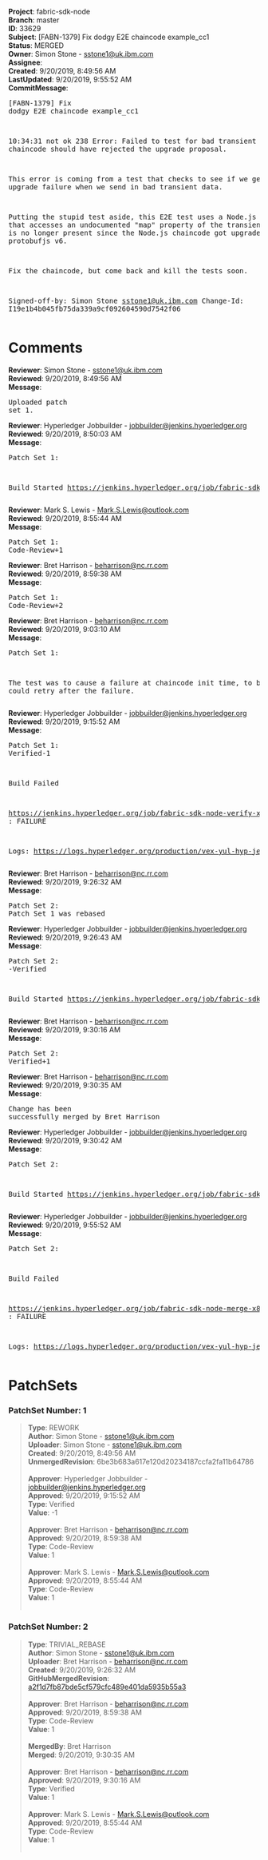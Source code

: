 <strong>Project</strong>: fabric-sdk-node<br><strong>Branch</strong>: master<br><strong>ID</strong>: 33629<br><strong>Subject</strong>: [FABN-1379] Fix dodgy E2E chaincode example_cc1<br><strong>Status</strong>: MERGED<br><strong>Owner</strong>: Simon Stone - sstone1@uk.ibm.com<br><strong>Assignee</strong>:<br><strong>Created</strong>: 9/20/2019, 8:49:56 AM<br><strong>LastUpdated</strong>: 9/20/2019, 9:55:52 AM<br><strong>CommitMessage</strong>:<br><pre>[FABN-1379] Fix dodgy E2E chaincode example_cc1

10:34:31  not ok 238 Error: Failed to test for bad
transient map. The chaincode should have rejected
the upgrade proposal.

This error is coming from a test that checks to see
if we get an upgrade failure when we send in bad transient
data.

Putting the stupid test aside, this E2E test uses a
Node.js chaincode that accesses an undocumented "map"
property of the transient map, which is no longer
present since the Node.js chaincode got upgraded to
protobufjs v6.

Fix the chaincode, but come back and kill the tests
soon.

Signed-off-by: Simon Stone <sstone1@uk.ibm.com>
Change-Id: I19e1b4b045fb75da339a9cf092604590d7542f06
</pre><h1>Comments</h1><strong>Reviewer</strong>: Simon Stone - sstone1@uk.ibm.com<br><strong>Reviewed</strong>: 9/20/2019, 8:49:56 AM<br><strong>Message</strong>: <pre>Uploaded patch set 1.</pre><strong>Reviewer</strong>: Hyperledger Jobbuilder - jobbuilder@jenkins.hyperledger.org<br><strong>Reviewed</strong>: 9/20/2019, 8:50:03 AM<br><strong>Message</strong>: <pre>Patch Set 1:

Build Started https://jenkins.hyperledger.org/job/fabric-sdk-node-verify-x86_64/2926/</pre><strong>Reviewer</strong>: Mark S. Lewis - Mark.S.Lewis@outlook.com<br><strong>Reviewed</strong>: 9/20/2019, 8:55:44 AM<br><strong>Message</strong>: <pre>Patch Set 1: Code-Review+1</pre><strong>Reviewer</strong>: Bret Harrison - beharrison@nc.rr.com<br><strong>Reviewed</strong>: 9/20/2019, 8:59:38 AM<br><strong>Message</strong>: <pre>Patch Set 1: Code-Review+2</pre><strong>Reviewer</strong>: Bret Harrison - beharrison@nc.rr.com<br><strong>Reviewed</strong>: 9/20/2019, 9:03:10 AM<br><strong>Message</strong>: <pre>Patch Set 1:

The test was to cause a failure at chaincode init time, to be sure we could retry after the failure.</pre><strong>Reviewer</strong>: Hyperledger Jobbuilder - jobbuilder@jenkins.hyperledger.org<br><strong>Reviewed</strong>: 9/20/2019, 9:15:52 AM<br><strong>Message</strong>: <pre>Patch Set 1: Verified-1

Build Failed 

https://jenkins.hyperledger.org/job/fabric-sdk-node-verify-x86_64/2926/ : FAILURE

Logs: https://logs.hyperledger.org/production/vex-yul-hyp-jenkins-3/fabric-sdk-node-verify-x86_64/2926</pre><strong>Reviewer</strong>: Bret Harrison - beharrison@nc.rr.com<br><strong>Reviewed</strong>: 9/20/2019, 9:26:32 AM<br><strong>Message</strong>: <pre>Patch Set 2: Patch Set 1 was rebased</pre><strong>Reviewer</strong>: Hyperledger Jobbuilder - jobbuilder@jenkins.hyperledger.org<br><strong>Reviewed</strong>: 9/20/2019, 9:26:43 AM<br><strong>Message</strong>: <pre>Patch Set 2: -Verified

Build Started https://jenkins.hyperledger.org/job/fabric-sdk-node-verify-x86_64/2930/</pre><strong>Reviewer</strong>: Bret Harrison - beharrison@nc.rr.com<br><strong>Reviewed</strong>: 9/20/2019, 9:30:16 AM<br><strong>Message</strong>: <pre>Patch Set 2: Verified+1</pre><strong>Reviewer</strong>: Bret Harrison - beharrison@nc.rr.com<br><strong>Reviewed</strong>: 9/20/2019, 9:30:35 AM<br><strong>Message</strong>: <pre>Change has been successfully merged by Bret Harrison</pre><strong>Reviewer</strong>: Hyperledger Jobbuilder - jobbuilder@jenkins.hyperledger.org<br><strong>Reviewed</strong>: 9/20/2019, 9:30:42 AM<br><strong>Message</strong>: <pre>Patch Set 2:

Build Started https://jenkins.hyperledger.org/job/fabric-sdk-node-merge-x86_64/494/</pre><strong>Reviewer</strong>: Hyperledger Jobbuilder - jobbuilder@jenkins.hyperledger.org<br><strong>Reviewed</strong>: 9/20/2019, 9:55:52 AM<br><strong>Message</strong>: <pre>Patch Set 2:

Build Failed 

https://jenkins.hyperledger.org/job/fabric-sdk-node-merge-x86_64/494/ : FAILURE

Logs: https://logs.hyperledger.org/production/vex-yul-hyp-jenkins-3/fabric-sdk-node-merge-x86_64/494</pre><h1>PatchSets</h1><h3>PatchSet Number: 1</h3><blockquote><strong>Type</strong>: REWORK<br><strong>Author</strong>: Simon Stone - sstone1@uk.ibm.com<br><strong>Uploader</strong>: Simon Stone - sstone1@uk.ibm.com<br><strong>Created</strong>: 9/20/2019, 8:49:56 AM<br><strong>UnmergedRevision</strong>: 6be3b683a617e120d20234187ccfa2fa11b64786<br><br><strong>Approver</strong>: Hyperledger Jobbuilder - jobbuilder@jenkins.hyperledger.org<br><strong>Approved</strong>: 9/20/2019, 9:15:52 AM<br><strong>Type</strong>: Verified<br><strong>Value</strong>: -1<br><br><strong>Approver</strong>: Bret Harrison - beharrison@nc.rr.com<br><strong>Approved</strong>: 9/20/2019, 8:59:38 AM<br><strong>Type</strong>: Code-Review<br><strong>Value</strong>: 1<br><br><strong>Approver</strong>: Mark S. Lewis - Mark.S.Lewis@outlook.com<br><strong>Approved</strong>: 9/20/2019, 8:55:44 AM<br><strong>Type</strong>: Code-Review<br><strong>Value</strong>: 1<br><br></blockquote><h3>PatchSet Number: 2</h3><blockquote><strong>Type</strong>: TRIVIAL_REBASE<br><strong>Author</strong>: Simon Stone - sstone1@uk.ibm.com<br><strong>Uploader</strong>: Bret Harrison - beharrison@nc.rr.com<br><strong>Created</strong>: 9/20/2019, 9:26:32 AM<br><strong>GitHubMergedRevision</strong>: [a2f1d7fb87bde5cf579cfc489e401da5935b55a3](https://github.com/hyperledger/fabric-sdk-node/commit/a2f1d7fb87bde5cf579cfc489e401da5935b55a3)<br><br><strong>Approver</strong>: Bret Harrison - beharrison@nc.rr.com<br><strong>Approved</strong>: 9/20/2019, 8:59:38 AM<br><strong>Type</strong>: Code-Review<br><strong>Value</strong>: 1<br><br><strong>MergedBy</strong>: Bret Harrison<br><strong>Merged</strong>: 9/20/2019, 9:30:35 AM<br><br><strong>Approver</strong>: Bret Harrison - beharrison@nc.rr.com<br><strong>Approved</strong>: 9/20/2019, 9:30:16 AM<br><strong>Type</strong>: Verified<br><strong>Value</strong>: 1<br><br><strong>Approver</strong>: Mark S. Lewis - Mark.S.Lewis@outlook.com<br><strong>Approved</strong>: 9/20/2019, 8:55:44 AM<br><strong>Type</strong>: Code-Review<br><strong>Value</strong>: 1<br><br></blockquote>